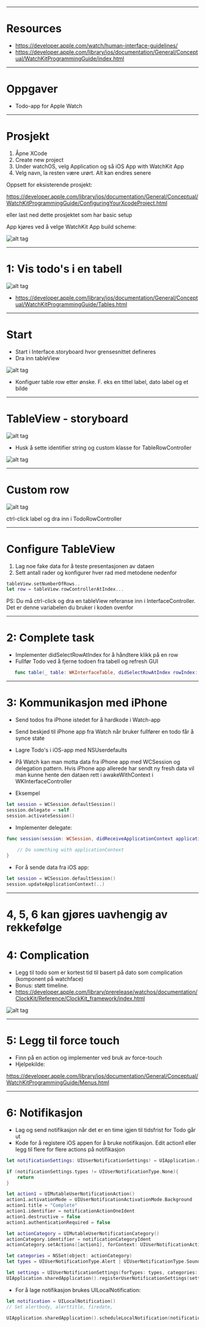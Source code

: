 
---

# Resources
- https://developer.apple.com/watch/human-interface-guidelines/
- https://developer.apple.com/library/ios/documentation/General/Conceptual/WatchKitProgrammingGuide/index.html

---

# Oppgaver 

- Todo-app for Apple Watch
--- 

# Prosjekt

1. Åpne XCode
2. Create new project
3. Under watchOS, velg Application og så iOS App with WatchKit App
4. Velg navn, la resten være urørt. Alt kan endres senere

Oppsett for eksisterende prosjekt:

https://developer.apple.com/library/ios/documentation/General/Conceptual/WatchKitProgrammingGuide/ConfiguringYourXcodeProject.html

eller last ned dette prosjektet som har basic setup

App kjøres ved å velge WatchKit App build scheme:

![alt tag](https://github.com/Lomaas/boilerplate/blob/master/presentasjonoppgaver/runapp1.png?raw=true)

---

# 1: Vis todo's i en tabell

![alt tag](https://github.com/Lomaas/boilerplate/blob/master/presentasjonoppgaver/finishedproduct.png?raw=true)

- https://developer.apple.com/library/ios/documentation/General/Conceptual/WatchKitProgrammingGuide/Tables.html

---

# Start

- Start i Interface.storyboard hvor grensesnittet defineres
- Dra inn tableView

![alt tag](https://github.com/Lomaas/boilerplate/blob/master/presentasjonoppgaver/storyboardlocation.png?raw=true)

- Konfiguer table row etter ønske. F. eks en tittel label, dato label og et bilde


---

# TableView - storyboard
 
![alt tag](https://github.com/Lomaas/boilerplate/blob/master/presentasjonoppgaver/tableview.png?raw=true)

- Husk å sette identifier string og custom klasse for TableRowController

![alt tag](https://github.com/Lomaas/boilerplate/blob/master/presentasjonoppgaver/rowidentifier.png?raw=true)

---

# Custom row

![alt tag](https://github.com/Lomaas/boilerplate/blob/master/presentasjonoppgaver/connectoutlet.png?raw=true)

ctrl-click label og dra inn i TodoRowController

---

# Configure TableView

1. Lag noe fake data for å teste presentasjonen av dataen 
2. Sett antall rader og konfigurer hver rad med metodene nedenfor

```swift
tableView.setNumberOfRows..
let row = tableView.rowControllerAtIndex...
```
PS: Du må ctrl-click og dra en tableView referanse inn i InterfaceController. Det er denne variabelen du bruker i koden ovenfor

---

# 2: Complete task

- Implementer didSelectRowAtIndex for å håndtere klikk på en row
- Fullfør Todo ved å fjerne todoen fra tabell og refresh GUI

```swift
   func table(_ table: WKInterfaceTable, didSelectRowAtIndex rowIndex: Int)
```

---

# 3: Kommunikasjon med iPhone

- Send todos fra iPhone istedet for å hardkode i Watch-app
- Send beskjed til iPhone app fra Watch når bruker fullfører en todo får å synce state
- Lagre Todo's i iOS-app med NSUserdefaults
- På Watch kan man motta data fra iPhone app med WCSession og delegation pattern. Hvis iPhone app allerede har sendt ny fresh data vil man kunne hente den dataen rett i awakeWithContext i WKInterfaceController

- Eksempel
```swift
let session = WCSession.defaultSession()
session.delegate = self
session.activateSession()

```

- Implementer delegate:

```swift
func session(session: WCSession, didReceiveApplicationContext applicationContext: [	String : AnyObject]) {
	
	// Do something with applicationContext
}

```

- For å sende data fra iOS app:

```swift
let session = WCSession.defaultSession()
session.updateApplicationContext(..)
```

---

# 4, 5, 6 kan gjøres uavhengig av rekkefølge

# 4: Complication

- Legg til todo som er kortest tid til basert på dato som complication (komponent på watchface)
- Bonus: støtt timeline.
- https://developer.apple.com/library/prerelease/watchos/documentation/ClockKit/Reference/ClockKit_framework/index.html

![alt tag](https://github.com/Lomaas/boilerplate/blob/master/presentasjonoppgaver/complications.png?raw=true)

---

# 5: Legg til force touch

- Finn på en action og implementer ved bruk av force-touch
- Hjelpekilde:

https://developer.apple.com/library/ios/documentation/General/Conceptual/WatchKitProgrammingGuide/Menus.html

---

# 6: Notifikasjon

- Lag og send notifikasjon når det er en time igjen til tidsfrist for Todo går ut
- Kode for å registere iOS appen for å bruke notifikasjon. Edit action1 eller legg til flere for flere actions på notifikasjon

```swift
let notificationSettings: UIUserNotificationSettings! = UIApplication.sharedApplication().currentUserNotificationSettings()

if (notificationSettings.types != UIUserNotificationType.None){
    return
}

let action1 = UIMutableUserNotificationAction()
action1.activationMode = UIUserNotificationActivationMode.Background
action1.title = "Complete"
action1.identifier = notificationActionOneIdent
action1.destructive = false
action1.authenticationRequired = false

let actionCategory = UIMutableUserNotificationCategory()
actionCategory.identifier = notificationCategoryIdent
actionCategory.setActions([action1], forContext: UIUserNotificationActionContext.Minimal)

let categories = NSSet(object: actionCategory)
let types = UIUserNotificationType.Alert | UIUserNotificationType.Sound

let settings = UIUserNotificationSettings(forTypes: types, categories: categories as Set<NSObject>)
UIApplication.sharedApplication().registerUserNotificationSettings(settings)
```

- For å lage notifikasjon brukes UILocalNotification:

```swift
let notification = UILocalNotification()
// Set alertbody, alerttitle, firedate,

UIApplication.sharedApplication().scheduleLocalNotification(notification)


```

